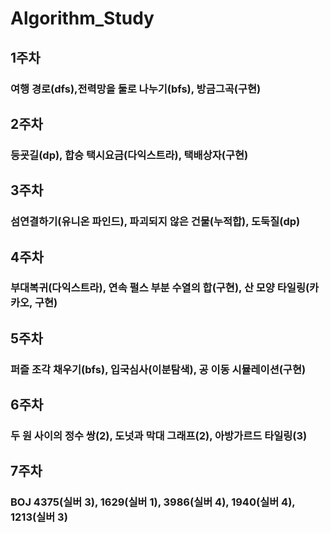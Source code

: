 ﻿# Algorithm_Study


## 1주차
### 여행 경로(dfs),전력망을 둘로 나누기(bfs), 방금그곡(구현)

## 2주차
### 등굣길(dp), 합승 택시요금(다익스트라), 택배상자(구현)

## 3주차
### 섬연결하기(유니온 파인드), 파괴되지 않은 건물(누적합), 도둑질(dp)

## 4주차
### 부대복귀(다익스트라), 연속 펄스 부분 수열의 합(구현), 산 모양 타일링(카카오, 구현)

## 5주차
### 퍼즐 조각 채우기(bfs), 입국심사(이분탐색), 공 이동 시뮬레이션(구현)

## 6주차
### 두 원 사이의 정수 쌍(2), 도넛과 막대 그래프(2), 아방가르드 타일링(3)

## 7주차
### BOJ 4375(실버 3), 1629(실버 1), 3986(실버 4), 1940(실버 4), 1213(실버 3)
